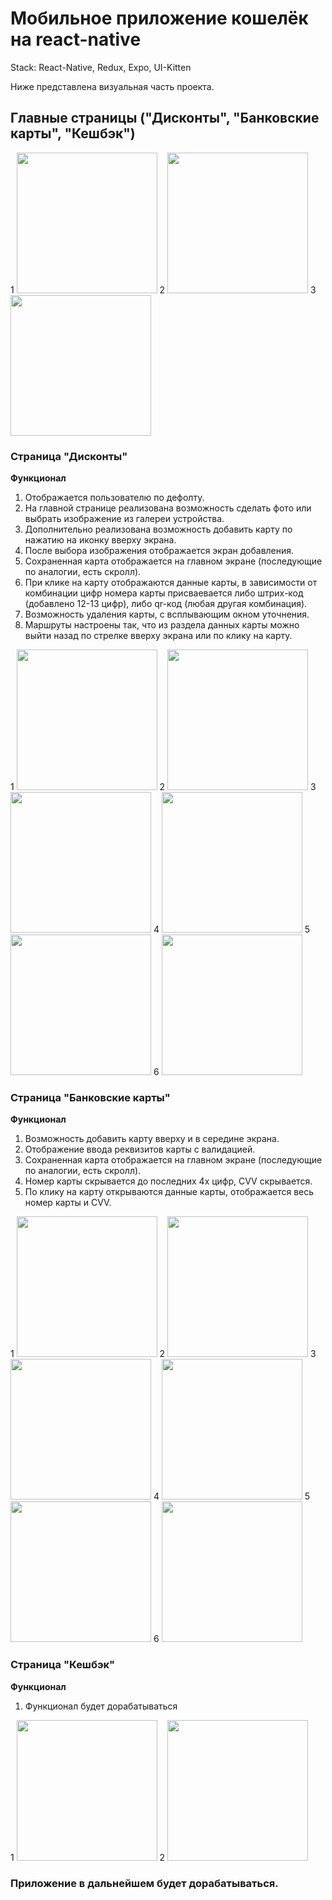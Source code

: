 # Мобильное приложение кошелёк на react-native

Stack: React-Native, Redux, Expo, UI-Kitten

Ниже представлена визуальная часть проекта.

## Главные страницы ("Дисконты", "Банковские карты", "Кешбэк")
1
<img src="https://github.com/YaroslavLeyman/wallet-app-react-native/raw/master/assets/images/pages/DiscountPage.jpg" width="225" />
2
<img src="https://github.com/YaroslavLeyman/wallet-app-react-native/raw/master/assets/images/pages/BankPage.jpg" width="225" />
3
<img src="https://github.com/YaroslavLeyman/wallet-app-react-native/raw/master/assets/images/pages/CashBackPage.jpg" width="225" />

### Страница "Дисконты"

**Функционал**
1. Отображается пользователю по дефолту.
2. На главной странице реализована возможность сделать фото или выбрать изображение из галереи устройства.
3. Дополнительно реализована возможность добавить карту по нажатию на иконку вверху экрана.
4. После выбора изображения отображается экран добавления.
5. Сохраненная карта отображается на главном экране (последующие по аналогии, есть скролл).
6. При клике на карту отображаются данные карты, в зависимости от комбинации цифр номера карты присваевается либо штрих-код (добавлено 12-13 цифр), либо qr-код (любая другая комбинация).
7. Возможность удаления карты, с всплывающим окном уточнения.
8. Маршруты настроены так, что из раздела данных карты можно выйти назад по стрелке вверху экрана или по клику на карту.

1
<img src="https://github.com/YaroslavLeyman/wallet-app-react-native/raw/master/assets/images/discount/DiscountPage.jpg" width="225" />
2
<img src="https://github.com/YaroslavLeyman/wallet-app-react-native/raw/master/assets/images/discount/1.jpg" width="225" />
3
<img src="https://github.com/YaroslavLeyman/wallet-app-react-native/raw/master/assets/images/discount/2.jpg" width="225" />
4
<img src="https://github.com/YaroslavLeyman/wallet-app-react-native/raw/master/assets/images/discount/3.jpg" width="225" />
5
<img src="https://github.com/YaroslavLeyman/wallet-app-react-native/raw/master/assets/images/discount/4.jpg" width="225" />
6
<img src="https://github.com/YaroslavLeyman/wallet-app-react-native/raw/master/assets/images/discount/5.jpg" width="225" />


### Страница "Банковские карты"

**Функционал**
1. Возможность добавить карту вверху и в середине экрана.
2. Отображение ввода реквизитов карты с валидацией.
3. Сохраненная карта отображается на главном экране (последующие по аналогии, есть скролл).
4. Номер карты скрывается до последних 4х цифр, CVV скрывается.
5. По клику на карту открываются данные карты, отображается весь номер карты и CVV.

1
<img src="https://github.com/YaroslavLeyman/wallet-app-react-native/raw/master/assets/images/bank/BankPage.jpg" width="225" />
2
<img src="https://github.com/YaroslavLeyman/wallet-app-react-native/raw/master/assets/images/bank/1.jpg" width="225" />
3
<img src="https://github.com/YaroslavLeyman/wallet-app-react-native/raw/master/assets/images/bank/2.jpg" width="225" />
4
<img src="https://github.com/YaroslavLeyman/wallet-app-react-native/raw/master/assets/images/bank/3.jpg" width="225" />
5
<img src="https://github.com/YaroslavLeyman/wallet-app-react-native/raw/master/assets/images/bank/4.jpg" width="225" />
6
<img src="https://github.com/YaroslavLeyman/wallet-app-react-native/raw/master/assets/images/bank/5.jpg" width="225" />


### Страница "Кешбэк"

**Функционал**
1. Функционал будет дорабатываться

1
<img src="https://github.com/YaroslavLeyman/wallet-app-react-native/raw/master/assets/images/cashback/CashBackPage.jpg" width="225" />
2
<img src="https://github.com/YaroslavLeyman/wallet-app-react-native/raw/master/assets/images/cashback/1.jpg" width="225" />


### Приложение в дальнейшем будет дорабатываться.
